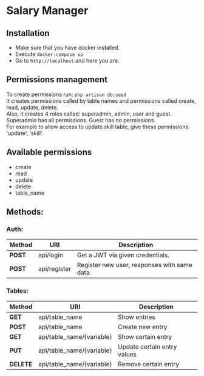 # Salary Manager
## Installation
*  Make sure that you have docker installed.
*  Execute `docker-compose up`
*  Go to `http://localhost` and here you are.
## Permissions management
To create permissions run: `php artisan db:seed`  
It creates permissions called by table names and permissions called create, read, update, delete.  
Also, it creates 4 roles called: superadmin, admin, user and guest.  
Superadmin has all permissions. Guest has no permissions.  
For example to allow access to update skill table, give these permissions: 'update', 'skill'.
## Available permissions
*  create
*  read
*  update
*  delete
*  table_name
## Methods:
### Auth:
| Method | URI | Description |
|----------------|---------|----------------|
| **POST** | api/login | Get a JWT via given credentials. |
| **POST** | api/register | Register new user, responses with same data. |
### Tables:
| Method | URI | Description |
|----------------|---------|----------------|
| **GET** | api/table_name | Show entries |
| **POST** | api/table_name | Create new entry |
| **GET** | api/table_name/{variable} | Show certain entry |
| **PUT** | api/table_name/{variable} | Update certain entry values |
| **DELETE** | api/table_name/{variable} | Remove certain entry |

